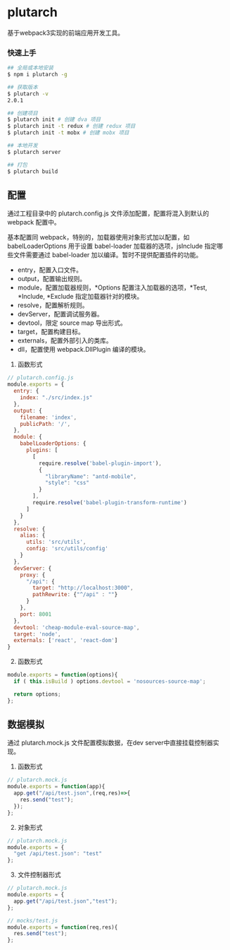 # plutarch

基于webpack3实现的前端应用开发工具。

### 快速上手

```bash
## 全局或本地安装
$ npm i plutarch -g

## 获取版本
$ plutarch -v
2.0.1

## 创建项目
$ plutarch init # 创建 dva 项目
$ plutarch init -t redux # 创建 redux 项目
$ plutarch init -t mobx # 创建 mobx 项目

## 本地开发
$ plutarch server

## 打包
$ plutarch build
```

## 配置

通过工程目录中的 plutarch.config.js 文件添加配置，配置将混入到默认的 webpack 配置中。

基本配置同 webpack，特别的，加载器使用对象形式加以配置，如 babelLoaderOptions 用于设置 babel-loader 加载器的选项，jsInclude 指定哪些文件需要通过 babel-loader 加以编译。暂时不提供配置插件的功能。

* entry，配置入口文件。
* output，配置输出规则。
* module，配置加载器规则，*Options 配置注入加载器的选项，*Test, *Include, *Exclude 指定加载器针对的模块。
* resolve，配置解析规则。
* devServer，配置调试服务器。
* devtool，限定 source map 导出形式。
* target，配置构建目标。
* externals，配置外部引入的类库。
* dll，配置使用 webpack.DllPlugin 编译的模块。

1. 函数形式

```Javascript
// plutarch.config.js
module.exports = {
  entry: {
    index: "./src/index.js"
  },
  output: {
    filename: 'index',
    publicPath: '/',
  },
  module: {
    babelLoaderOptions: {
      plugins: [
        [
          require.resolve('babel-plugin-import'),
          {
            "libraryName": "antd-mobile",
            "style": "css"
          }
        ],
        require.resolve('babel-plugin-transform-runtime')
      ]
    }
  },
  resolve: {
    alias: {
      utils: 'src/utils',
      config: 'src/utils/config'
    }
  },
  devServer: {
    proxy: {
      "/api": {
        target: "http://localhost:3000",
        pathRewrite: {"^/api" : ""}
      }
    },
    port: 8001
  },
  devtool: 'cheap-module-eval-source-map',
  target: 'node',
  externals: ['react', 'react-dom']
}
```

2. 函数形式

```Javascript
module.exports = function(options){
  if ( this.isBuild ) options.devtool = 'nosources-source-map';

  return options;
};
```

## 数据模拟

通过 plutarch.mock.js 文件配置模拟数据，在dev server中直接挂载控制器实现。

1. 函数形式

```Javascript
// plutarch.mock.js
module.exports = function(app){
  app.get("/api/test.json",(req,res)=>{
    res.send("test");
  });
};
```

2. 对象形式

```Javascript
// plutarch.mock.js
module.exports = {
  "get /api/test.json": "test"
};
```

3. 文件控制器形式

```Javascript
// plutarch.mock.js
module.exports = {
  app.get("/api/test.json","test");
};
```

```Javascript
// mocks/test.js
module.exports = function(req,res){
  res.send("test");
};
```